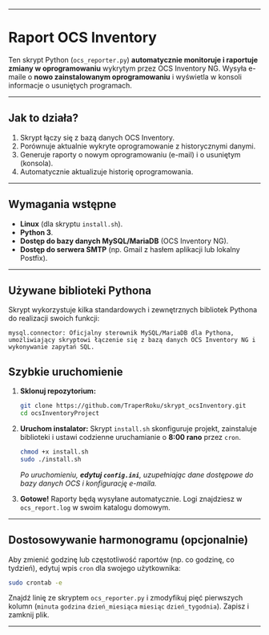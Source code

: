-----

# Raport OCS Inventory

Ten skrypt Python (`ocs_reporter.py`) **automatycznie monitoruje i raportuje zmiany w oprogramowaniu** wykrytym przez OCS Inventory NG. Wysyła e-maile o **nowo zainstalowanym oprogramowaniu** i wyświetla w konsoli informacje o usuniętych programach.

-----

## Jak to działa?

1.  Skrypt łączy się z bazą danych OCS Inventory.
2.  Porównuje aktualnie wykryte oprogramowanie z historycznymi danymi.
3.  Generuje raporty o nowym oprogramowaniu (e-mail) i o usuniętym (konsola).
4.  Automatycznie aktualizuje historię oprogramowania.

-----

## Wymagania wstępne

  * **Linux** (dla skryptu `install.sh`).
  * **Python 3**.
  * **Dostęp do bazy danych MySQL/MariaDB** (OCS Inventory NG).
  * **Dostęp do serwera SMTP** (np. Gmail z hasłem aplikacji lub lokalny Postfix).

-----

## Używane biblioteki Pythona

Skrypt wykorzystuje kilka standardowych i zewnętrznych bibliotek Pythona do realizacji swoich funkcji:

    mysql.connector: Oficjalny sterownik MySQL/MariaDB dla Pythona, umożliwiający skryptowi łączenie się z bazą danych OCS Inventory NG i wykonywanie zapytań SQL.

## Szybkie uruchomienie

1.  **Sklonuj repozytorium:**

    ```bash
    git clone https://github.com/TraperRoku/skrypt_ocsInventory.git
    cd ocsInventoryProject
    ```

2.  **Uruchom instalator:**
    Skrypt `install.sh` skonfiguruje projekt, zainstaluje biblioteki i ustawi codzienne uruchamianie o **8:00 rano** przez `cron`.

    ```bash
    chmod +x install.sh
    sudo ./install.sh
    ```

    *Po uruchomieniu, **edytuj `config.ini`**, uzupełniając dane dostępowe do bazy danych OCS i konfigurację e-maila.*

3.  **Gotowe\!**
    Raporty będą wysyłane automatycznie. Logi znajdziesz w `ocs_report.log` w swoim katalogu domowym.

-----

## Dostosowywanie harmonogramu (opcjonalnie)

Aby zmienić godzinę lub częstotliwość raportów (np. co godzinę, co tydzień), edytuj wpis `cron` dla swojego użytkownika:

```bash
sudo crontab -e
```

Znajdź linię ze skryptem `ocs_reporter.py` i zmodyfikuj pięć pierwszych kolumn (`minuta` `godzina` `dzień_miesiąca` `miesiąc` `dzień_tygodnia`). Zapisz i zamknij plik.

-----
